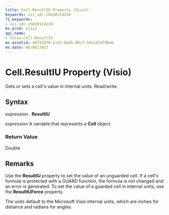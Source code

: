 ```yaml
---
title: Cell.ResultIU Property (Visio)
keywords: vis_sdr.chm10114220
f1_keywords:
- vis_sdr.chm10114220
ms.prod: visio
api_name:
- Visio.Cell.ResultIU
ms.assetid: 4d752d78-e112-bb45-08c7-5411d7d79beb
ms.date: 06/08/2017
---
```



# Cell.ResultIU Property (Visio)

Gets or sets a cell's value in internal units. Read/write.


## Syntax

 _expression_ . **ResultIU**

 _expression_ A variable that represents a **Cell** object.


### Return Value

Double


## Remarks

Use the  **ResultIU** property to set the value of an unguarded cell. If a cell's formula is protected with a GUARD function, the formula is not changed and an error is generated. To set the value of a guarded cell in internal units, use the **ResultIUForce** property.

The units default to the Microsoft Visio internal units, which are inches for distance and radians for angles.


